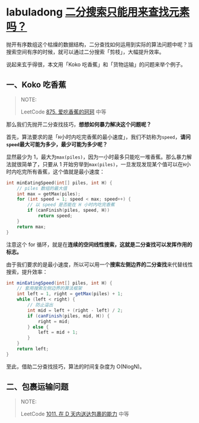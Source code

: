 # labuladong [二分搜索只能用来查找元素吗？](https://mp.weixin.qq.com/s/QC24hyg0ZgjR7-LgnEzMYg) 

抛开有序数组这个枯燥的数据结构，二分查找如何运用到实际的算法问题中呢？当搜索空间有序的时候，就可以通过二分搜索「剪枝」，大幅提升效率。

说起来玄乎得很，本文用「Koko 吃香蕉」和「货物运输」的问题来举个例子。

## 一、Koko 吃香蕉

> NOTE: 
>
> LeetCode [875. 爱吃香蕉的珂珂](https://leetcode.cn/problems/koko-eating-bananas/) 中等

那么我们先抛开二分查找技巧，**想想如何暴力解决这个问题呢？**

首先，算法要求的是「`H`小时内吃完香蕉的最小速度」，我们不妨称为`speed`，**请问`speed`最大可能为多少，最少可能为多少呢？**

显然最少为 1，最大为`max(piles)`，因为一小时最多只能吃一堆香蕉。那么暴力解法就很简单了，只要从 1 开始穷举到`max(piles)`，一旦发现发现某个值可以在`H`小时内吃完所有香蕉，这个值就是最小速度：

```C++
int minEatingSpeed(int[] piles, int H) {
    // piles 数组的最大值
    int max = getMax(piles);
    for (int speed = 1; speed < max; speed++) {
        // 以 speed 是否能在 H 小时内吃完香蕉
        if (canFinish(piles, speed, H))
            return speed;
    }
    return max;
}
```

注意这个 for 循环，就是在**连续的空间线性搜索，这就是二分查找可以发挥作用的标志。**

由于我们要求的是最小速度，所以可以用一个**搜索左侧边界的二分查找**来代替线性搜索，提升效率：

```java
int minEatingSpeed(int[] piles, int H) {
    // 套用搜索左侧边界的算法框架
    int left = 1, right = getMax(piles) + 1;
    while (left < right) {
        // 防止溢出
        int mid = left + (right - left) / 2;
        if (canFinish(piles, mid, H)) {
            right = mid;
        } else {
            left = mid + 1;
        }
    }
    return left;
}
```



至此，借助二分查找技巧，算法的时间复杂度为 O(NlogN)。

## 二、包裹运输问题

> NOTE: 
>
> LeetCode [1011. 在 D 天内送达包裹的能力](https://leetcode.cn/problems/capacity-to-ship-packages-within-d-days/) 中等

